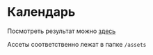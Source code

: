 # Календарь

Посмотреть результат можно [здесь](http://allcrash.ru:3000)

Ассеты соответственно лежат в папке `/assets`